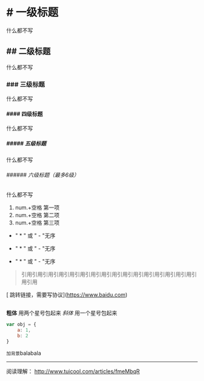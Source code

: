 # # 一级标题

什么都不写

## ## 二级标题

什么都不写

### ### 三级标题

什么都不写

#### #### 四级标题

什么都不写

##### ##### 五级标题

什么都不写

###### ###### 六级标题（最多6级）

什么都不写


1. num.+空格 第一项
2. num.+空格 第二项
3. num.+空格 第三项

* " * " 或 " - "无序
- " * " 或 " - "无序
* " * " 或 " - "无序

> 引用引用引用引用引用引用引用引用引用引用引用引用引用引用引用引用引用引用

[[]() 跳转链接，需要写协议](https://www.baidu.com)

![![]()](https://ss0.bdstatic.com/5aV1bjqh_Q23odCf/static/superman/img/logo/bd_logo1_31bdc765.png)

**粗体** 用两个星号包起来
*斜体* 用一个星号包起来

```javascript
var obj = {
	a: 1,
	b: 2
}
```

`加背景`balabala

 *** 

阅读理解： http://www.tuicool.com/articles/fmeMbqR
